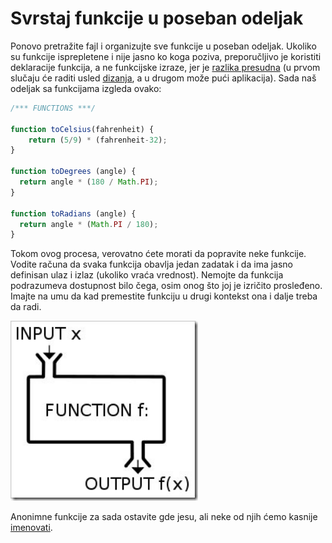 # Svrstaj funkcije u poseban odeljak

Ponovo pretražite fajl i organizujte sve funkcije u poseban odeljak. Ukoliko su funkcije isprepletene i nije jasno ko koga poziva, preporučljivo je koristiti deklaracije funkcija, a ne funkcijske izraze, jer je [razlika presudna](//stackoverflow.com/questions/1013385/what-is-the-difference-between-a-function-expression-vs-declaration-in-javascrip) (u prvom slučaju će raditi usled [dizanja](https://developer.mozilla.org/en-US/docs/Glossary/Hoisting), a u drugom može pući aplikacija). Sada naš odeljak sa funkcijama izgleda ovako:

```javascript
/*** FUNCTIONS ***/

function toCelsius(fahrenheit) {
    return (5/9) * (fahrenheit-32);
}

function toDegrees (angle) {
  return angle * (180 / Math.PI);
}

function toRadians (angle) {
  return angle * (Math.PI / 180);
}
```

Tokom ovog procesa, verovatno ćete morati da popravite neke funkcije. Vodite računa da svaka funkcija obavlja jedan zadatak i da ima jasno definisan ulaz i izlaz (ukoliko vraća vrednost). Nemojte da funkcija podrazumeva dostupnost bilo čega, osim onog što joj je izričito prosleđeno. Imajte na umu da kad premestite funkciju u drugi kontekst ona i dalje treba da radi.

<img src='images/funkcija.jpg' width='300'>

Anonimne funkcije za sada ostavite gde jesu, ali neke od njih ćemo kasnije [imenovati](/refaktorisanje/imenuj-anonimne-funkcije).
